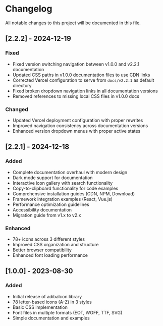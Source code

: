 # Changelog

All notable changes to this project will be documented in this file.

## [2.2.2] - 2024-12-19

### Fixed
- Fixed version switching navigation between v1.0.0 and v2.2.1 documentation
- Updated CSS paths in v1.0.0 documentation files to use CDN links
- Corrected Vercel configuration to serve from `docs/v2.2.1` as default directory
- Fixed broken dropdown navigation links in all documentation versions
- Removed references to missing local CSS files in v1.0.0 docs

### Changed
- Updated Vercel deployment configuration with proper rewrites
- Improved navigation consistency across documentation versions
- Enhanced version dropdown menus with proper active states

## [2.2.1] - 2024-12-18

### Added
- Complete documentation overhaul with modern design
- Dark mode support for documentation
- Interactive icon gallery with search functionality
- Copy-to-clipboard functionality for code examples
- Comprehensive installation guides (CDN, NPM, Download)
- Framework integration examples (React, Vue.js)
- Performance optimization guidelines
- Accessibility documentation
- Migration guide from v1.x to v2.x

### Enhanced
- 78+ icons across 3 different styles
- Improved CSS organization and structure
- Better browser compatibility
- Enhanced font loading performance

## [1.0.0] - 2023-08-30

### Added
- Initial release of adibaIcon library
- 78 letter-based icons (A-Z) in 3 styles
- Basic CSS implementation
- Font files in multiple formats (EOT, WOFF, TTF, SVG)
- Simple documentation and examples